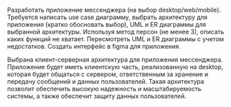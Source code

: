 Разработать приложение мессенджера (на выбор desktop/web/mobile). Требуется написать use case диаграмму, выбрать архитектуру для приложения (кратко обосновать выбор), UML и ER диаграммы для выбранной архитектуры. Используя метод персон (не менее 3), описать каких функций не хватает. Пересмотреть UML и ER диаграммы с учетом недостатков. Создать интерфейс в figma для приложения.

Выбрана клиент-серверная архитектура для приложения мессенджера. Приложение будет иметь клиентскую часть, реализованную на desktop, которая будет общаться с сервером, ответственным за хранение и передачу сообщений и данных пользователей. Такая архитектура позволит обеспечить высокую надежность и масштабируемость системы, а также обеспечит защиту данных пользователей.